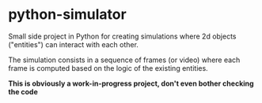 # python-simulator

Small side project in Python for creating simulations where 2d objects ("entities") can interact with each other. 

The simulation consists in a sequence of frames (or video) where each frame is computed based on the logic of the existing entities. 

**This is obviously a work-in-progress project, don't even bother checking the code**
